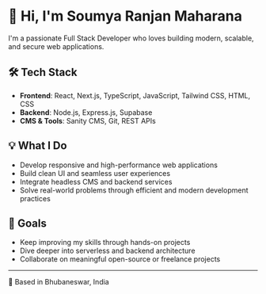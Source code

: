 # 👋 Hi, I'm Soumya Ranjan Maharana

I'm a passionate Full Stack Developer who loves building modern, scalable, and secure web applications.

## 🛠️ Tech Stack
- **Frontend**: React, Next.js, TypeScript, JavaScript, Tailwind CSS, HTML, CSS  
- **Backend**: Node.js, Express.js, Supabase  
- **CMS & Tools**: Sanity CMS, Git, REST APIs  

## 💡 What I Do
- Develop responsive and high-performance web applications  
- Build clean UI and seamless user experiences  
- Integrate headless CMS and backend services  
- Solve real-world problems through efficient and modern development practices  

## 🚀 Goals
- Keep improving my skills through hands-on projects  
- Dive deeper into serverless and backend architecture  
- Collaborate on meaningful open-source or freelance projects  

---
📍 Based in Bhubaneswar, India

